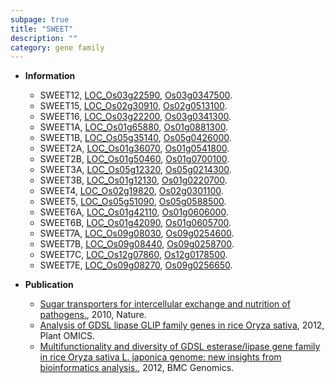 ```yaml
---
subpage: true
title: "SWEET"
description: ""
category: gene family
---
```


* **Information**  
    + SWEET12, [LOC_Os03g22590](http://rice.plantbiology.msu.edu/cgi-bin/ORF_infopage.cgi?orf=LOC_Os03g22590), [Os03g0347500](http://rapdb.dna.affrc.go.jp/viewer/gbrowse_details/irgsp1?name=Os03g0347500).
    + SWEET15, [LOC_Os02g30910](http://rice.plantbiology.msu.edu/cgi-bin/ORF_infopage.cgi?orf=LOC_Os02g30910), [Os02g0513100](http://rapdb.dna.affrc.go.jp/viewer/gbrowse_details/irgsp1?name=Os02g0513100).
    + SWEET16, [LOC_Os03g22200](http://rice.plantbiology.msu.edu/cgi-bin/ORF_infopage.cgi?orf=LOC_Os03g22200), [Os03g0341300](http://rapdb.dna.affrc.go.jp/viewer/gbrowse_details/irgsp1?name=Os03g0341300).
    + SWEET1A, [LOC_Os01g65880](http://rice.plantbiology.msu.edu/cgi-bin/ORF_infopage.cgi?orf=LOC_Os01g65880), [Os01g0881300](http://rapdb.dna.affrc.go.jp/viewer/gbrowse_details/irgsp1?name=Os01g0881300).
    + SWEET1B, [LOC_Os05g35140](http://rice.plantbiology.msu.edu/cgi-bin/ORF_infopage.cgi?orf=LOC_Os05g35140), [Os05g0426000](http://rapdb.dna.affrc.go.jp/viewer/gbrowse_details/irgsp1?name=Os05g0426000).
    + SWEET2A, [LOC_Os01g36070](http://rice.plantbiology.msu.edu/cgi-bin/ORF_infopage.cgi?orf=LOC_Os01g36070), [Os01g0541800](http://rapdb.dna.affrc.go.jp/viewer/gbrowse_details/irgsp1?name=Os01g0541800).
    + SWEET2B, [LOC_Os01g50460](http://rice.plantbiology.msu.edu/cgi-bin/ORF_infopage.cgi?orf=LOC_Os01g50460), [Os01g0700100](http://rapdb.dna.affrc.go.jp/viewer/gbrowse_details/irgsp1?name=Os01g0700100).
    + SWEET3A, [LOC_Os05g12320](http://rice.plantbiology.msu.edu/cgi-bin/ORF_infopage.cgi?orf=LOC_Os05g12320), [Os05g0214300](http://rapdb.dna.affrc.go.jp/viewer/gbrowse_details/irgsp1?name=Os05g0214300).
    + SWEET3B, [LOC_Os01g12130](http://rice.plantbiology.msu.edu/cgi-bin/ORF_infopage.cgi?orf=LOC_Os01g12130), [Os01g0220700](http://rapdb.dna.affrc.go.jp/viewer/gbrowse_details/irgsp1?name=Os01g0220700).
    + SWEET4, [LOC_Os02g19820](http://rice.plantbiology.msu.edu/cgi-bin/ORF_infopage.cgi?orf=LOC_Os02g19820), [Os02g0301100](http://rapdb.dna.affrc.go.jp/viewer/gbrowse_details/irgsp1?name=Os02g0301100).
    + SWEET5, [LOC_Os05g51090](http://rice.plantbiology.msu.edu/cgi-bin/ORF_infopage.cgi?orf=LOC_Os05g51090), [Os05g0588500](http://rapdb.dna.affrc.go.jp/viewer/gbrowse_details/irgsp1?name=Os05g0588500).
    + SWEET6A, [LOC_Os01g42110](http://rice.plantbiology.msu.edu/cgi-bin/ORF_infopage.cgi?orf=LOC_Os01g42110), [Os01g0606000](http://rapdb.dna.affrc.go.jp/viewer/gbrowse_details/irgsp1?name=Os01g0606000).
    + SWEET6B, [LOC_Os01g42090](http://rice.plantbiology.msu.edu/cgi-bin/ORF_infopage.cgi?orf=LOC_Os01g42090), [Os01g0605700](http://rapdb.dna.affrc.go.jp/viewer/gbrowse_details/irgsp1?name=Os01g0605700).
    + SWEET7A, [LOC_Os09g08030](http://rice.plantbiology.msu.edu/cgi-bin/ORF_infopage.cgi?orf=LOC_Os09g08030), [Os09g0254600](http://rapdb.dna.affrc.go.jp/viewer/gbrowse_details/irgsp1?name=Os09g0254600).
    + SWEET7B, [LOC_Os09g08440](http://rice.plantbiology.msu.edu/cgi-bin/ORF_infopage.cgi?orf=LOC_Os09g08440), [Os09g0258700](http://rapdb.dna.affrc.go.jp/viewer/gbrowse_details/irgsp1?name=Os09g0258700).
    + SWEET7C, [LOC_Os12g07860](http://rice.plantbiology.msu.edu/cgi-bin/ORF_infopage.cgi?orf=LOC_Os12g07860), [Os12g0178500](http://rapdb.dna.affrc.go.jp/viewer/gbrowse_details/irgsp1?name=Os12g0178500).
    + SWEET7E, [LOC_Os09g08270](http://rice.plantbiology.msu.edu/cgi-bin/ORF_infopage.cgi?orf=LOC_Os09g08270), [Os09g0256650](http://rapdb.dna.affrc.go.jp/viewer/gbrowse_details/irgsp1?name=Os09g0256650).

* **Publication**  
    + [Sugar transporters for intercellular exchange and nutrition of pathogens.](http://www.ncbi.nlm.nih.gov/pubmed?term=Sugar+transporters+for+intercellular+exchange+and+nutrition+of+pathogens.%5BTitle%5D), 2010, Nature.
    + [Analysis of GDSL lipase GLIP family genes in rice Oryza sativa](http://www.ncbi.nlm.nih.gov/pubmed?term=Analysis+of+GDSL+lipase+GLIP+family+genes+in+rice+Oryza+sativa%5BTitle%5D), 2012, Plant OMICS.
    + [Multifunctionality and diversity of GDSL esterase/lipase gene family in rice Oryza sativa L. japonica genome: new insights from bioinformatics analysis.](http://www.ncbi.nlm.nih.gov/pubmed?term=Multifunctionality+and+diversity+of+GDSL+esterase/lipase+gene+family+in+rice+Oryza+sativa+L.+japonica+genome:+new+insights+from+bioinformatics+analysis.%5BTitle%5D), 2012, BMC Genomics.


